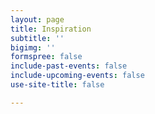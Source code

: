 ```yaml
---
layout: page
title: Inspiration
subtitle: ''
bigimg: ''
formspree: false
include-past-events: false
include-upcoming-events: false
use-site-title: false

---
```

